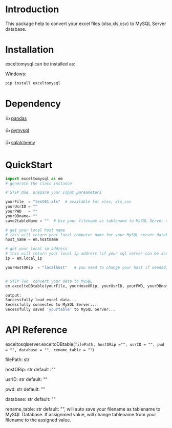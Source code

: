# Introduction

This package help to convert your excel files (xlsx,xls,csv) to MySQL Server database.

# Installation

exceltomysql can be installed as:

Windows:

```python
pip install exceltomysql
```

# Dependency

👍   [pandas](https://pandas.pydata.org/)

👍   [pymysql](http://www.pymssql.org/)

👍   [sqlalchemy](https://www.sqlalchemy.org/)

# QuickStart

```python
import exceltomysql as em
# generate the class instance

# STEP One, prepare your input pareameters

yourFile  = "test01.xls"  # available for xlsx, xls,csv
yourUsrID = ""
yourPWD   = ""
yourDBname= ""
save2tableName = ""  # Use your filename as tablename to MySQL Server or user define their prefered table name. e.g. : "test"

# get your local host name
# this will return your local computer name for your MySQL server database
host_name = em.hostname

# get your local ip address
# this will return your local ip address (if your sql server can be accessed by DNS)
ip = em.local_ip

yourHostORip  = "localhost"   # you need to change your host if needed, dns: local ip address


# STEP Two  convert your data to MySQL
em.exceltoDBtable(yourFile, yourHoseORip, yourUsrID, yourPWD, yourDBname, rename_table)


```

```python
output:
Successfully load excel data...
Secessfully connected to MySQL Server...
Secessfully saved 'yourtable' to MySQL Server...
```

# API Reference

exceltosqlserver.exceltoDBtable(`filePath, hostORip ="", usrID = "", pwd = "", database = "", rename_table = ""`)

filePath: str

hostORip: str  default :""

usrID: str  default: ""

pwd: str   default: ""

database: str  default: ""

rename_table: str   default: "",  will auto save your filename as tablename to MySQL Database. If assignmed value, will change tablename from your filename to the assigned value.
